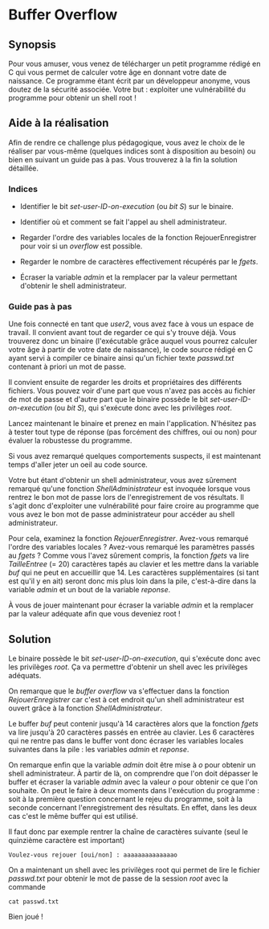 # Buffer Overflow


## Synopsis

Pour vous amuser, vous venez de télécharger un petit programme rédigé en C qui vous permet de calculer votre âge en donnant votre date de naissance. Ce programme étant écrit par un développeur anonyme, vous doutez de la sécurité associée. Votre but : exploiter une vulnérabilité du programme pour obtenir un shell root !


## Aide à la réalisation

Afin de rendre ce challenge plus pédagogique, vous avez le choix de le réaliser par vous-même (quelques indices sont à disposition au besoin) ou bien en suivant un guide pas à pas. Vous trouverez à la fin la solution détaillée.


### Indices

* Identifier le bit *set-user-ID-on-execution* (ou *bit S*) sur le binaire.

* Identifier où et comment se fait l'appel au shell administrateur.

* Regarder l'ordre des variables locales de la fonction RejouerEnregistrer pour voir si un *overflow* est possible.

* Regarder le nombre de caractères effectivement récupérés par le *fgets*.

* Écraser la variable *admin* et la remplacer par la valeur permettant d'obtenir le shell administrateur.


### Guide pas à pas

Une fois connecté en tant que *user2*, vous avez face à vous un espace de travail. Il convient avant tout de regarder ce qui s'y trouve déjà. Vous trouverez donc un binaire (l'exécutable grâce auquel vous pourrez calculer votre âge à partir de votre date de naissance), le code source rédigé en C ayant servi à compiler ce binaire ainsi qu'un fichier texte *passwd.txt* contenant à priori un mot de passe. 

Il convient ensuite de regarder les droits et propriétaires des différents fichiers. Vous pouvez voir d'une part que vous n'avez pas accès au fichier de mot de passe et d'autre part que le binaire possède le bit *set-user-ID-on-execution* (ou *bit S*), qui s'exécute donc avec les privilèges *root*. 

Lancez maintenant le binaire et prenez en main l'application. N'hésitez pas à tester tout type de réponse (pas forcément des chiffres, oui ou non) pour évaluer la robustesse du programme.

Si vous avez remarqué quelques comportements suspects, il est maintenant temps d'aller jeter un oeil au code source. 

Votre but étant d'obtenir un shell administrateur, vous avez sûrement remarqué qu'une fonction *ShellAdministrateur* est invoquée lorsque vous rentrez le bon mot de passe lors de l'enregistrement de vos résultats. Il s'agit donc d'exploiter une vulnérabilité pour faire croire au programme que vous avez le bon mot de passe administrateur pour accéder au shell administrateur.

Pour cela, examinez la fonction *RejouerEnregistrer*. Avez-vous remarqué l'ordre des variables locales ? Avez-vous remarqué les paramètres passés au *fgets* ?
Comme vous l'avez sûrement compris, la fonction *fgets* va lire *TailleEntree* (= 20) caractères tapés au clavier et les mettre dans la variable *buf* qui ne peut en accueillir que 14. Les caractères supplémentaires (si tant est qu'il y en ait) seront donc mis plus loin dans la pile, c'est-à-dire dans la variable *admin* et un bout de la variable *reponse*.

À vous de jouer maintenant pour écraser la variable *admin* et la remplacer par la valeur adéquate afin que vous deveniez root !


## Solution

Le binaire possède le bit *set-user-ID-on-execution*, qui s'exécute donc avec les privilèges *root*. Ça va permettre d'obtenir un shell avec les privilèges adéquats.

On remarque que le *buffer overflow* va s'effectuer dans la fonction *RejouerEnregistrer* car c'est à cet endroit qu'un shell administrateur est ouvert grâce à la fonction *ShellAdministrateur*.

Le buffer *buf* peut contenir jusqu'à 14 caractères alors que la fonction *fgets* va lire jusqu'à 20 caractères passés en entrée au clavier. Les 6 caractères qui ne rentre pas dans le buffer vont donc écraser les variables locales suivantes dans la pile : les variables *admin* et *reponse*. 

On remarque enfin que la variable *admin* doit être mise à *o* pour obtenir un shell administrateur. À partir de là, on comprendre que l'on doit dépasser le buffer et écraser la variable *admin* avec la valeur *o* pour obtenir ce que l'on souhaite. On peut le faire à deux moments dans l'exécution du programme : soit à la première question concernant le rejeu du programme, soit à la seconde concernant l'enregistrement des résultats. En effet, dans les deux cas c'est le même buffer qui est utilisé.

Il faut donc par exemple rentrer la chaîne de caractères suivante (seul le quinzième caractère est important)
```
Voulez-vous rejouer [oui/non] : aaaaaaaaaaaaaao
```

On a maintenant un shell avec les privilèges root qui permet de lire le fichier *passwd.txt* pour obtenir le mot de passe de la session *root* avec la commande
```
cat passwd.txt
```

Bien joué !

